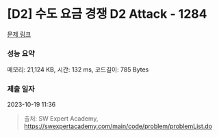 # [D2] 수도 요금 경쟁 D2 Attack - 1284 

[문제 링크](https://swexpertacademy.com/main/code/problem/problemDetail.do?contestProbId=AV189xUaI8UCFAZN) 

### 성능 요약

메모리: 21,124 KB, 시간: 132 ms, 코드길이: 785 Bytes

### 제출 일자

2023-10-19 11:36



> 출처: SW Expert Academy, https://swexpertacademy.com/main/code/problem/problemList.do